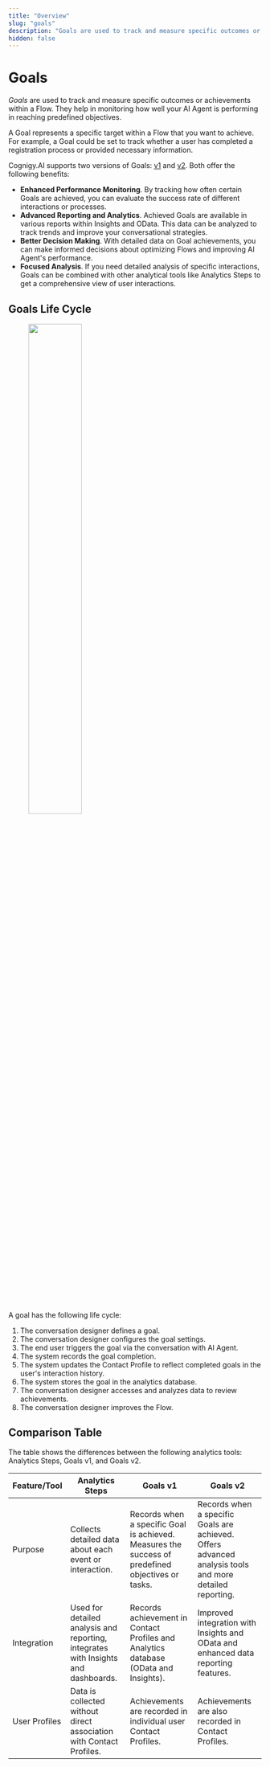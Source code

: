 ```yaml
---
title: "Overview"
slug: "goals"
description: "Goals are used to track and measure specific outcomes or achievements within a Flow. They help in monitoring how well your AI Agent is performing in reaching predefined objectives."
hidden: false
---
```


# Goals

_Goals_ are used to track and measure specific outcomes or achievements within a Flow. 
They help in monitoring how well your AI Agent is performing in reaching predefined objectives.

A Goal represents a specific target within a Flow that you want to achieve. For example, a Goal could be set to track whether a user has completed a registration process or provided necessary information.

Cognigy.AI supports two versions of Goals: [v1](v1.md) and [v2](v2.md). Both offer the following benefits:

- **Enhanced Performance Monitoring**. By tracking how often certain Goals are achieved, you can evaluate the success rate of different interactions or processes.
- **Advanced Reporting and Analytics**. Achieved Goals are available in various reports within Insights and OData. This data can be analyzed to track trends and improve your conversational strategies.
- **Better Decision Making**. With detailed data on Goal achievements, you can make informed decisions about optimizing Flows and improving AI Agent's performance.
- **Focused Analysis**. If you need detailed analysis of specific interactions, Goals can be combined with other analytical tools like Analytics Steps to get a comprehensive view of user interactions.

## Goals Life Cycle

<figure>
  <img class="image-center" src="../../../../_assets/ai/analyze/goals/life-cycle.png" width="50%" />
</figure>

A goal has the following life cycle:

1. The conversation designer defines a goal.
2. The conversation designer configures the goal settings.
3. The end user triggers the goal via the conversation with AI Agent.
4. The system records the goal completion.
5. The system updates the Contact Profile to reflect completed goals in the user's interaction history.
6. The system stores the goal in the analytics database.
7. The conversation designer accesses and analyzes data to review achievements.
8. The conversation designer improves the Flow.

## Comparison Table

The table shows the differences between the following analytics tools: Analytics Steps, Goals v1, and Goals v2.

| Feature/Tool  | Analytics Steps                                                                    | Goals v1                                                                                          | Goals v2                                                                                                |
|---------------|------------------------------------------------------------------------------------|---------------------------------------------------------------------------------------------------|---------------------------------------------------------------------------------------------------------|
| Purpose       | Collects detailed data about each event or interaction.                            | Records when a specific Goal is achieved. Measures the success of predefined objectives or tasks. | Records when a specific Goals are achieved. Offers advanced analysis tools and more detailed reporting. |
| Integration   | Used for detailed analysis and reporting, integrates with Insights and dashboards. | Records achievement in Contact Profiles and Analytics database (OData and Insights).              | Improved integration with Insights and OData and enhanced data reporting features.                      |
| User Profiles | Data is collected without direct association with Contact Profiles.                | Achievements are recorded in individual user Contact Profiles.                                    | Achievements are also recorded in Contact Profiles.                                                     |